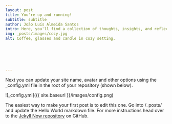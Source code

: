 ```yaml
---
layout: post
title: You're up and running!
subtitle: subtitle
author: João Luís Almeida Santos
intro: Here, you'll find a collection of thoughts, insights, and reflections on various topics that pique my interest. This space is a laid-back corner of the internet where I share my experiences and ideas.
img: _posts/images/cozy.jpg
alt: Coffee, glasses and candle in cozy setting.






---
```


Next you can update your site name, avatar and other options using the _config.yml file in the root of your repository (shown below).

![_config.yml]({{ site.baseurl }}/images/config.png)

The easiest way to make your first post is to edit this one. Go into /_posts/ and update the Hello World markdown file. For more instructions head over to the [Jekyll Now repository](https://github.com/barryclark/jekyll-now) on GitHub.
